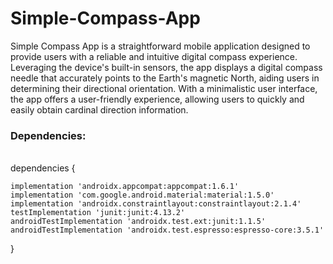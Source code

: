 # Simple-Compass-App

Simple Compass App is a straightforward mobile application designed to provide users with a reliable and intuitive digital compass experience. Leveraging the device's built-in sensors, the app displays a digital compass needle that accurately points to the Earth's magnetic North, aiding users in determining their directional orientation. With a minimalistic user interface, the app offers a user-friendly experience, allowing users to quickly and easily obtain cardinal direction information.

<h3>Dependencies:</h3>
</br>
dependencies {

    implementation 'androidx.appcompat:appcompat:1.6.1'
    implementation 'com.google.android.material:material:1.5.0'
    implementation 'androidx.constraintlayout:constraintlayout:2.1.4'
    testImplementation 'junit:junit:4.13.2'
    androidTestImplementation 'androidx.test.ext:junit:1.1.5'
    androidTestImplementation 'androidx.test.espresso:espresso-core:3.5.1'
}
